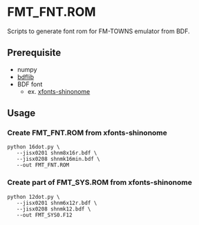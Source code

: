FMT_FNT.ROM
===

Scripts to generate font rom for FM-TOWNS emulator from BDF.


Prerequisite
---

 - numpy
 - [bdflib](https://pypi.org/project/bdflib/)
 - BDF font
   - ex. [xfonts-shinonome](https://salsa.debian.org/fonts-team/xfonts-shinonome)

Usage
---

### Create FMT_FNT.ROM from xfonts-shinonome

```
python 16dot.py \
   --jisx0201 shnm8x16r.bdf \
   --jisx0208 shnmk16min.bdf \
   --out FMT_FNT.ROM
```

### Create part of FMT_SYS.ROM from xfonts-shinonome

```
python 12dot.py \
   --jisx0201 shnm6x12r.bdf \
   --jisx0208 shnmk12.bdf \
   --out FMT_SYS0.F12
```
